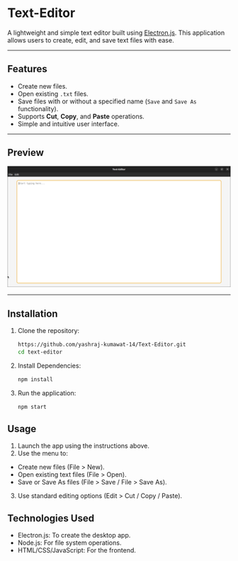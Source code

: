 # **Text-Editor**

A lightweight and simple text editor built using [Electron.js](https://www.electronjs.org/). This application allows users to create, edit, and save text files with ease.

---

## **Features**
- Create new files.
- Open existing `.txt` files.
- Save files with or without a specified name (`Save` and `Save As` functionality).
- Supports **Cut**, **Copy**, and **Paste** operations.
- Simple and intuitive user interface.

---

## **Preview**  
![App Screenshot](screenshot/image1.png)

---

## **Installation**

1. Clone the repository:
   ```bash
   https://github.com/yashraj-kumawat-14/Text-Editor.git
   cd text-editor

2. Install Dependencies:
   ```bash
   npm install

3. Run the application:
   ```bash
   npm start

## **Usage**

1.  Launch the app using the instructions above.
2.  Use the menu to:
-  Create new files (File > New).
-  Open existing text files (File > Open).
-  Save or Save As files (File > Save / File > Save As).
3.  Use standard editing options (Edit > Cut / Copy / Paste).

## **Technologies Used**
-  Electron.js: To create the desktop app.
-  Node.js: For file system operations.
-  HTML/CSS/JavaScript: For the frontend.
   
